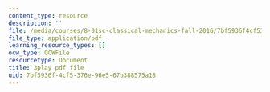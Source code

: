 ```yaml
---
content_type: resource
description: ''
file: /media/courses/8-01sc-classical-mechanics-fall-2016/7bf5936f4cf5376e96e567b388575a18_xh_LCHvzp-Q.pdf
file_type: application/pdf
learning_resource_types: []
ocw_type: OCWFile
resourcetype: Document
title: 3play pdf file
uid: 7bf5936f-4cf5-376e-96e5-67b388575a18
---
```

